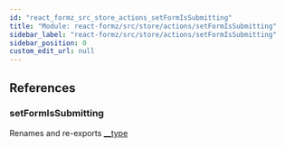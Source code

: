 ```yaml
---
id: "react_formz_src_store_actions_setFormIsSubmitting"
title: "Module: react-formz/src/store/actions/setFormIsSubmitting"
sidebar_label: "react-formz/src/store/actions/setFormIsSubmitting"
sidebar_position: 0
custom_edit_url: null
---
```


## References

### setFormIsSubmitting

Renames and re-exports [__type](react_formz_src_store_actions.md#__type)
